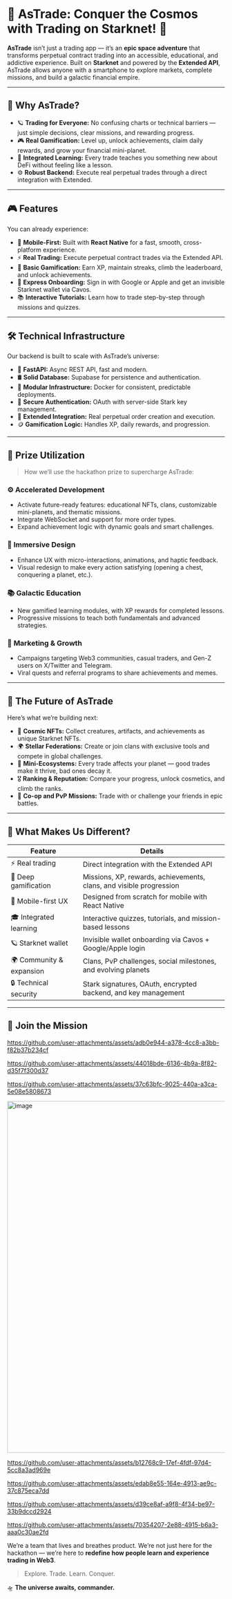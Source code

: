 # 🚀 AsTrade: Conquer the Cosmos with Trading on Starknet! 🌌

**AsTrade** isn’t just a trading app — it’s an **epic space adventure** that transforms perpetual contract trading into an accessible, educational, and addictive experience. Built on **Starknet** and powered by the **Extended API**, AsTrade allows anyone with a smartphone to explore markets, complete missions, and build a galactic financial empire.

---

## 🌟 Why AsTrade?

* 🪐 **Trading for Everyone:** No confusing charts or technical barriers — just simple decisions, clear missions, and rewarding progress.
* 🎮 **Real Gamification:** Level up, unlock achievements, claim daily rewards, and grow your financial mini-planet.
* 🧠 **Integrated Learning:** Every trade teaches you something new about DeFi without feeling like a lesson.
* ⚙️ **Robust Backend:** Execute real perpetual trades through a direct integration with Extended.

---

## 🎮 Features

You can already experience:

* 📱 **Mobile-First:** Built with **React Native** for a fast, smooth, cross-platform experience.
* ⚡ **Real Trading:** Execute perpetual contract trades via the Extended API.
* 🧩 **Basic Gamification:** Earn XP, maintain streaks, climb the leaderboard, and unlock achievements.
* 🚀 **Express Onboarding:** Sign in with Google or Apple and get an invisible Starknet wallet via Cavos.
* 📚 **Interactive Tutorials:** Learn how to trade step-by-step through missions and quizzes.

---

## 🛠️ Technical Infrastructure

Our backend is built to scale with AsTrade’s universe:

* 🚀 **FastAPI:** Async REST API, fast and modern.
* 🛢️ **Solid Database:** Supabase for persistence and authentication.
* 🧱 **Modular Infrastructure:** Docker for consistent, predictable deployments.
* 🔐 **Secure Authentication:** OAuth with server-side Stark key management.
* 🔗 **Extended Integration:** Real perpetual order creation and execution.
* 🪙 **Gamification Logic:** Handles XP, daily rewards, and progression.

---

## 💸 Prize Utilization

> How we’ll use the hackathon prize to supercharge AsTrade:

### ⚙️ **Accelerated Development**

* Activate future-ready features: educational NFTs, clans, customizable mini-planets, and thematic missions.
* Integrate WebSocket and support for more order types.
* Expand achievement logic with dynamic goals and smart challenges.

### 🎨 **Immersive Design**

* Enhance UX with micro-interactions, animations, and haptic feedback.
* Visual redesign to make every action satisfying (opening a chest, conquering a planet, etc.).

### 📚 **Galactic Education**

* New gamified learning modules, with XP rewards for completed lessons.
* Progressive missions to teach both fundamentals and advanced strategies.

### 🚀 **Marketing & Growth**

* Campaigns targeting Web3 communities, casual traders, and Gen-Z users on X/Twitter and Telegram.
* Viral quests and referral programs to share achievements and memes.

---

## 🌌 The Future of AsTrade

Here’s what we’re building next:

* 🧬 **Cosmic NFTs:** Collect creatures, artifacts, and achievements as unique Starknet NFTs.
* 🌍 **Stellar Federations:** Create or join clans with exclusive tools and compete in global challenges.
* 🌱 **Mini-Ecosystems:** Every trade affects your planet — good trades make it thrive, bad ones decay it.
* 🎖️ **Ranking & Reputation:** Compare your progress, unlock cosmetics, and climb the ranks.
* 📡 **Co-op and PvP Missions:** Trade with or challenge your friends in epic battles.

---

## 🤝 What Makes Us Different?

| Feature                  | Details                                                             |
| ------------------------ | ------------------------------------------------------------------- |
| ⚡ Real trading           | Direct integration with the Extended API                            |
| 🧩 Deep gamification     | Missions, XP, rewards, achievements, clans, and visible progression |
| 📱 Mobile-first UX       | Designed from scratch for mobile with React Native                  |
| 🎓 Integrated learning   | Interactive quizzes, tutorials, and mission-based lessons           |
| 🪐 Starknet wallet       | Invisible wallet onboarding via Cavos + Google/Apple login          |
| 🌍 Community & expansion | Clans, PvP challenges, social milestones, and evolving planets      |
| 🔒 Technical security    | Stark signatures, OAuth, encrypted backend, and key management      |

---

## 🌠 Join the Mission


https://github.com/user-attachments/assets/adb0e944-a378-4cc8-a3bb-f82b37b234cf


https://github.com/user-attachments/assets/44018bde-6136-4b9a-8f82-d35f7f300d37



https://github.com/user-attachments/assets/37c63bfc-9025-440a-a3ca-5e08e5808673

<img width="1439" height="814" alt="image" src="https://github.com/user-attachments/assets/4c3d402a-50ab-49f7-b7c1-eddeb8129ef5" />


https://github.com/user-attachments/assets/b12768c9-17ef-4fdf-97d4-5cc8a3ad969e



https://github.com/user-attachments/assets/edab8e55-164e-4913-ae9c-37c875eca7dd



https://github.com/user-attachments/assets/d39ce8af-a9f8-4f34-be97-33b9dccd2924



https://github.com/user-attachments/assets/70354207-2e88-4915-b6a3-aaa0c30ae2fd



We’re a team that lives and breathes product. We’re not just here for the hackathon — we’re here to **redefine how people learn and experience trading in Web3**.

> Explore. Trade. Learn. Conquer.

🛸 **The universe awaits, commander.**
